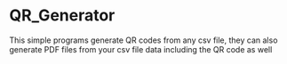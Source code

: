 # QR_Generator
This simple programs generate QR codes from any csv file, they can also generate PDF files from your csv file data including the QR code as well
